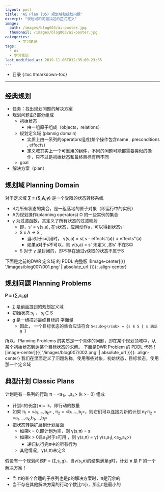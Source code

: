 ```yaml
---
layout: post
title: 'Ai Plan (05) 规划域和规划问题'
excerpt: "规划域和问题描述的正式定义"
image:
  path: /images/blog003/ai-poster.jpg
  thumbnail: /images/blog003/ai-poster.jpg
categories:
      - 学习笔记
tags:
  - Ai
  - 学习笔记
last_modified_at: 2019-11-06T012:35:00-23:35
---
```

* 目录
{:toc #markdown-toc}

---
## 经典规划
- 任务：找出规划问题的解决方案
- 规划问题由3部分组成
  - 初始状态
    - 由一组原子组成（objects，relations）
  - 规划定义域 (plannig domain)
    - 实质上由一系列的operators组成(某个操作包含name , preconditions , effects)
    - 定义域其实上一个可重用的组件，不同的问题可能都需要类似的操作，只不过是初始状态和最终目标有所不同
  - goal
- 解决方案（plan）

## 规划域 Planning Domain
对于定义域 **∑ = (S,A,γ)** 是一个受限的状态转移系统
- S为所有状态的集合，是一组落地的原子对象（即运行中的实例）
- A为规划操作(planning operators) O 的一些实例的集合
- γ 为过渡函数，其定义了所有状态的过渡映射
  - 即，s' = γ(s,a), 在s状态，应用动作a，可以得到状态s'
  - S x A -> S ,
    - 当a对于s可用时， γ(s,a) = s( s - effects<sup>-</sup>(a)) ∪ effects<sup>+</sup>(a)
    - 如果a对于s不可以，则 γ(s,a) = s' 未定义 ,即s' 不在S中
  - S 对于 γ 是封闭的，即不存在通过γ获取的状态不属于S

下面是之前的DWR 定义域 的 PDDL 完整版
![image-center]({{ '/images/blog007/001.png' | absolute_url }}){: .align-center}

## 规划问题 Planning Problems
**P = (∑,s<sub>i</sub>,g)**
- ∑ 是前面提到的规划定义域
- 初始状态:s<sub>i</sub> ， s<sub>i</sub> ∈ S
- g 是一组描述最终目标的 字面量
  - 因此， 一个目标状态的集合应该符合 `S<sub>g</sub> = {s ∈ S | s 满足 g }`

所以，Planning Problems 的实质是一个具体的问题，即在某个规划领域中，从某个初始状态到达某个目标状态的求解。
下面是DWR Problem 的 PDDL 代码
![image-center]({{ '/images/blog007/002.png' | absolute_url }}){: .align-center}
我们在里面定义了问题名称，使用哪些对象，初始状态，目标状态，使用那一个定义域

## 典型计划 Classic Plans
计划是有一系列的行动 π = <a<sub>1</sub>,...,a<sub>k</sub>> (k >= 0) 组成
- 计划π的长度`|π|= k`，即行动的数量
- 如果 π<sub>1</sub> = <a<sub>1</sub>,...,a<sub>k</sub>> , π<sub>2</sub> = <b<sub>1</sub>,...,b<sub>j</sub>>，则它们可以连接为新的计划 π<sub>1</sub>·π<sub>2</sub> = <a<sub>1</sub>,...,a<sub>k</sub>,b<sub>1</sub>,...,b<sub>j</sub>>
- 把状态转换扩展到计划层面
  - 如果k = 0,即计划为空，则 γ(s,π) = s
  - 如果k > 0且a<sub>1</sub>对于s可用 ，则 γ(s,π) =  γ( γ(s,a<sub>1</sub>),<a<sub>2</sub>,a<sub>k</sub>>)
    - 递归执行完π中的所有行为
  - 其他情况，γ(s,π)未定义

假设有一个规划问题P = (∑,s<sub>i</sub>,g)，当γ(s<sub>i</sub>,π)的结果满足g时，计划 π 是 P 的一个解决方案！
- 当 π的某个合适的子序列也是p的解决方案时，π是冗余的
- 当不存在其他解决方案的行动个数比π小，那么π是最小的
